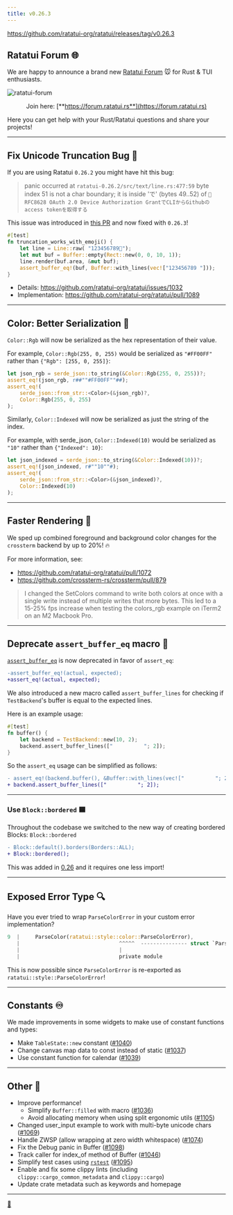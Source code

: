 ```yaml
---
title: v0.26.3
---
```


<https://github.com/ratatui-org/ratatui/releases/tag/v0.26.3>

## Ratatui Forum 🌐

We are happy to announce a brand new
[Ratatui Forum](https://forum.ratatui.rs) 🐭 for Rust & TUI enthusiasts.

![ratatui-forum](https://github.com/ratatui-org/ratatui/assets/24392180/b13016ca-1044-4c34-9687-f0e39167fb14)

<center>

Join here: [**https://forum.ratatui.rs**](https://forum.ratatui.rs)

</center>

Here you can get help with your Rust/Ratatui questions and share your projects!

---

## Fix Unicode Truncation Bug 🐛

If you are using Ratatui `0.26.2` you might have hit this bug:

> panic occurred at `ratatui-0.26.2/src/text/line.rs:477:59` byte index 51 is not a char boundary;
> it is inside 'で' (bytes 49..52) of
> `🦀 RFC8628 OAuth 2.0 Device Authorization GrantでCLIからGithubのaccess tokenを取得する`

This issue was introduced in [this PR](https://github.com/ratatui-org/ratatui/pull/987) and now
fixed with `0.26.3`!

```rs
#[test]
fn truncation_works_with_emoji() {
    let line = Line::raw( "123456789🦀");
    let mut buf = Buffer::empty(Rect::new(0, 0, 10, 1));
    line.render(buf.area, &mut buf);
    assert_buffer_eq!(buf, Buffer::with_lines(vec!["123456789 "]));
}
```

- Details: <https://github.com/ratatui-org/ratatui/issues/1032>
- Implementation: <https://github.com/ratatui-org/ratatui/pull/1089>

---

## Color: Better Serialization 🎨

`Color::Rgb` will now be serialized as the hex representation of their value.

For example, `Color::Rgb(255, 0, 255)` would be serialized as `"#FF00FF"` rather than
`{"Rgb": [255, 0, 255]}`:

```rs
let json_rgb = serde_json::to_string(&Color::Rgb(255, 0, 255))?;
assert_eq!(json_rgb, r##""#FF00FF""##);
assert_eq!(
    serde_json::from_str::<Color>(&json_rgb)?,
    Color::Rgb(255, 0, 255)
);
```

Similarly, `Color::Indexed` will now be serialized as just the string of the index.

For example, with serde_json, `Color::Indexed(10)` would be serialized as `"10"` rather than
`{"Indexed": 10}`:

```rs
let json_indexed = serde_json::to_string(&Color::Indexed(10))?;
assert_eq!(json_indexed, r#""10""#);
assert_eq!(
    serde_json::from_str::<Color>(&json_indexed)?,
    Color::Indexed(10)
);
```

---

## Faster Rendering 🚀

We sped up combined foreground and background color changes for the `crossterm` backend by up to
20%! 🔥

For more information, see:

- <https://github.com/ratatui-org/ratatui/pull/1072>
- <https://github.com/crossterm-rs/crossterm/pull/879>

> I changed the SetColors command to write both colors at once with a single write instead of
> multiple writes that more bytes. This led to a 15-25% fps increase when testing the colors_rgb
> example on iTerm2 on an M2 Macbook Pro.

---

## Deprecate `assert_buffer_eq` macro 🚫

[`assert_buffer_eq`](https://docs.rs/ratatui/latest/ratatui/macro.assert_buffer_eq.html) is now
deprecated in favor of `assert_eq`:

```diff
-assert_buffer_eq!(actual, expected);
+assert_eq!(actual, expected);
```

We also introduced a new macro called `assert_buffer_lines` for checking if `TestBackend`'s buffer
is equal to the expected lines.

Here is an example usage:

```rs
#[test]
fn buffer() {
    let backend = TestBackend::new(10, 2);
    backend.assert_buffer_lines(["          "; 2]);
}
```

So the `assert_eq` usage can be simplified as follows:

```diff
- assert_eq!(backend.buffer(), &Buffer::with_lines(vec!["          "; 2]));
+ backend.assert_buffer_lines(["          "; 2]);
```

---

### Use `Block::bordered` 🟦

Throughout the codebase we switched to the new way of creating bordered Blocks: `Block::bordered`

```diff
- Block::default().borders(Borders::ALL);
+ Block::bordered();
```

This was added in [0.26](https://ratatui.rs/highlights/v026/#block-bordered) and it requires one
less import!

---

## Exposed Error Type 🔍

Have you ever tried to wrap `ParseColorError` in your custom error implementation?

```rs
9  |     ParseColor(ratatui::style::color::ParseColorError),
   |                                ^^^^^  --------------- struct `ParseColorError` is not publicly re-exported
   |                                |
   |                                private module
```

This is now possible since `ParseColorError` is re-exported as `ratatui::style::ParseColorError`!

---

## Constants ♾️

We made improvements in some widgets to make use of constant functions and types:

- Make `TableState::new` constant ([#1040](https://github.com/ratatui-org/ratatui/pull/1040))
- Change canvas map data to const instead of static
  ([#1037](https://github.com/ratatui-org/ratatui/pull/1037))
- Use constant function for calendar ([#1039](https://github.com/ratatui-org/ratatui/pull/1039))

---

## Other 💼

- Improve performance!
  - Simplify `Buffer::filled` with macro ([#1036](https://github.com/ratatui-org/ratatui/pull/1036))
  - Avoid allocating memory when using split ergonomic utils
    ([#1105](https://github.com/ratatui-org/ratatui/pull/1105))
- Changed user_input example to work with multi-byte unicode chars
  ([#1069](https://github.com/ratatui-org/ratatui/pull/1069))
- Handle ZWSP (allow wrapping at zero width whitespace)
  ([#1074](https://github.com/ratatui-org/ratatui/pull/1074))
- Fix the Debug panic in Buffer ([#1098](https://github.com/ratatui-org/ratatui/pull/1098))
- Track caller for index_of method of Buffer
  ([#1046](https://github.com/ratatui-org/ratatui/pull/1046))
- Simplify test cases using [`rstest`](https://github.com/la10736/rstest)
  ([#1095](https://github.com/ratatui-org/ratatui/pull/1095))
- Enable and fix some clippy lints (including `clippy::cargo_common_metadata` and `clippy::cargo`)
- Update crate metadata such as keywords and homepage

---

[🧀](https://www.youtube.com/shorts/_TuUyB0kAGE)
